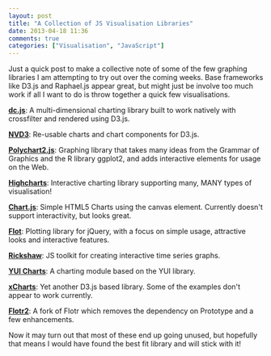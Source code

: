 ```yaml
---
layout: post
title: "A Collection of JS Visualisation Libraries"
date: 2013-04-18 11:36
comments: true
categories: ["Visualisation", "JavaScript"]
---
```


Just a quick post to make a collective note of some of the few graphing libraries I am attempting to try out over the coming weeks. Base frameworks like D3.js and Raphael.js appear great, but might just be involve too much work if all I want to do is throw together a quick few visualisations.

**[dc.js](http://nickqizhu.github.io/dc.js/)**: A multi-dimensional charting library built to work natively with crossfilter and rendered using D3.js.

**[NVD3](https://github.com/novus/nvd3)**: Re-usable charts and chart components for D3.js.

**[Polychart2.js](https://github.com/polychart/polychart2)**: Graphing library that takes many ideas from the Grammar of Graphics and the R library ggplot2, and adds interactive elements for usage on the Web.

**[Highcharts](http://www.highcharts.com/download)**: Interactive charting library supporting many, MANY types of visualisation!

**[Chart.js](https://github.com/nnnick/Chart.js)**: Simple HTML5 Charts using the canvas element. Currently doesn't support interactivity, but looks great.

**[Flot](http://www.flotcharts.org/)**: Plotting library for jQuery, with a focus on simple usage, attractive looks and interactive features.

**[Rickshaw](http://code.shutterstock.com/rickshaw/)**: JS toolkit for creating interactive time series graphs.

**[YUI Charts](http://yuilibrary.com/yui/docs/charts/)**: A charting module based on the YUI library.

**[xCharts](http://tenxer.github.io/xcharts/)**: Yet another D3.js based library. Some of the examples don't appear to work currently.

**[Flotr2](https://github.com/HumbleSoftware/Flotr2)**: A fork of Flotr which removes the dependency on Prototype and a few enhancements.

Now it may turn out that most of these end up going unused, but hopefully that means I would have found the best fit library and will stick with it!
